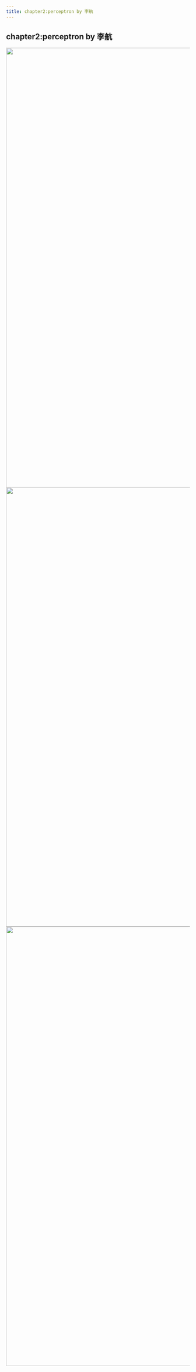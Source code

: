 ```yaml
---
title: chapter2:perceptron by 李航
---
```

## chapter2:perceptron by 李航
    
<a href="https://sm.ms/image/a8UmTvIuwjWBgQl" target="_blank"><img src="https://i.loli.net/2019/09/01/a8UmTvIuwjWBgQl.png" width="1200"></a>
<a href="https://sm.ms/image/9sUzedK5bRaj27I" target="_blank"><img src="https://i.loli.net/2019/09/01/9sUzedK5bRaj27I.png" width="1200"></a>
<a href="https://sm.ms/image/san8H5LtXEKfTmZ" target="_blank"><img src="https://i.loli.net/2019/09/01/san8H5LtXEKfTmZ.png" width="1200"></a>



  